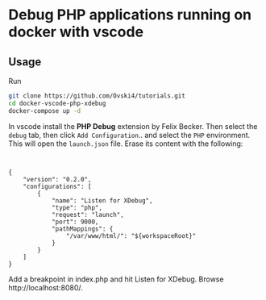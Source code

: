 Debug PHP applications running on docker with vscode
====================================================

Usage
-----

Run

```bash
git clone https://github.com/Ovski4/tutorials.git
cd docker-vscode-php-xdebug
docker-compose up -d
```

In vscode install the **PHP Debug** extension by Felix Becker. Then select the `debug` tab, then click `Add Configuration`.. and select the `PHP` environment. This will open the `launch.json` file. Erase its content with the following:

```


{
    "version": "0.2.0",
    "configurations": [
        {
            "name": "Listen for XDebug",
            "type": "php",
            "request": "launch",
            "port": 9000,
            "pathMappings": {
                "/var/www/html/": "${workspaceRoot}"
            }
        }
    ]
}
```

Add a breakpoint in index.php and hit Listen for XDebug. Browse http://localhost:8080/.
